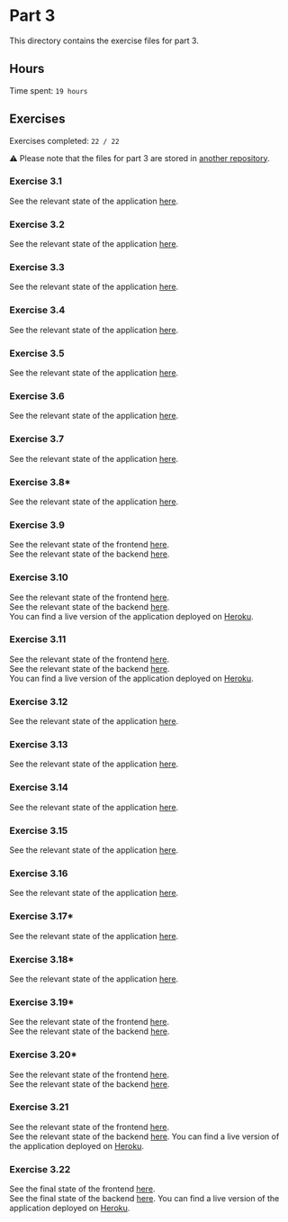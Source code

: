 # Part 3

This directory contains the exercise files for part 3.

## Hours

Time spent: `19 hours`

## Exercises

Exercises completed: `22 / 22`

:warning: Please note that the files for part 3 are stored in [another repository](https://github.com/rikurauhala/fullstack-part3).

### Exercise 3.1

See the relevant state of the application [here](https://github.com/rikurauhala/fullstack-part3/tree/aef0ebcb2aafc14ff9d195fc718e5f477dbe2ac4).

### Exercise 3.2

See the relevant state of the application [here](https://github.com/rikurauhala/fullstack-part3/tree/8d4366748aac3b047e403a221bdb3e4f84ad74a0).

### Exercise 3.3

See the relevant state of the application [here](https://github.com/rikurauhala/fullstack-part3/tree/f81570eacead77463b714f80af978e0057cde72c).

### Exercise 3.4

See the relevant state of the application [here](https://github.com/rikurauhala/fullstack-part3/tree/14942c12fc7768c39b81e5295a9caa2694d102f1).

### Exercise 3.5

See the relevant state of the application [here](https://github.com/rikurauhala/fullstack-part3/tree/ba0fffdd92c689446846ace085de23a26c0255b1).

### Exercise 3.6

See the relevant state of the application [here](https://github.com/rikurauhala/fullstack-part3/tree/c83504b744e89641aa0c0b7703921986564ad62e).

### Exercise 3.7

See the relevant state of the application [here](https://github.com/rikurauhala/fullstack-part3/tree/92b37b9c2ebec9122e197f1f9ffc30755bc10602).

### Exercise 3.8*

See the relevant state of the application [here](https://github.com/rikurauhala/fullstack-part3/tree/eb1b5432e51ad373e8856be020e8fd48470d6e97).

### Exercise 3.9

See the relevant state of the frontend [here](https://github.com/rikurauhala/fullstack/tree/bf2ad359a5c3632c2b6be13983a51cb56af4d57a/exercises/part03/phonebook/frontend).  
See the relevant state of the backend [here](https://github.com/rikurauhala/fullstack-part3/tree/c5aab37841743a9286e8d0f7578fc3ce9649544c).

### Exercise 3.10

See the relevant state of the frontend [here](https://github.com/rikurauhala/fullstack/tree/bf2ad359a5c3632c2b6be13983a51cb56af4d57a/exercises/part03/phonebook/frontend).  
See the relevant state of the backend [here](https://github.com/rikurauhala/fullstack-part3/tree/8d608ca442e6e125007056aea0ba0209f0aabfa5).  
You can find a live version of the application deployed on [Heroku](https://phonebook-rauhala.herokuapp.com).

### Exercise 3.11

See the relevant state of the frontend [here](https://github.com/rikurauhala/fullstack/tree/dcd5e14722080bb229fb52350627f5daba8b8628/exercises/part03/phonebook/frontend).  
See the relevant state of the backend [here](https://github.com/rikurauhala/fullstack-part3/tree/71493e01c23ef3ff37c73433f7fdac7e27b1bc11).  
You can find a live version of the application deployed on [Heroku](https://phonebook-rauhala.herokuapp.com).

### Exercise 3.12

See the relevant state of the application [here](https://github.com/rikurauhala/fullstack-part3/tree/f006f5bd1309dfc7afaaa6c5c0e4f78d6a7fbbac).

### Exercise 3.13

See the relevant state of the application [here](https://github.com/rikurauhala/fullstack-part3/tree/783434709ed1b66e2cbf0ca0ac4ec4a26a5ba297).

### Exercise 3.14

See the relevant state of the application [here](https://github.com/rikurauhala/fullstack-part3/tree/c2cf4ecdb83a3e0ddf8215a79b26dd975dee9474).

### Exercise 3.15

See the relevant state of the application [here](https://github.com/rikurauhala/fullstack-part3/tree/37f387120a560517131dcf7f856c38e750795882).

### Exercise 3.16

See the relevant state of the application [here](https://github.com/rikurauhala/fullstack-part3/tree/7b0fb7330a9e6a726290b209bddff624ae5bc101).

### Exercise 3.17*

See the relevant state of the application [here](https://github.com/rikurauhala/fullstack-part3/tree/b500082d0fc0a555b82e8fddfb86e8b01658b4ea).

### Exercise 3.18*

See the relevant state of the application [here](https://github.com/rikurauhala/fullstack-part3/tree/50ed3d98c2f0e96423030be3f125400fa329e11c).

### Exercise 3.19*

See the relevant state of the frontend [here](https://github.com/rikurauhala/fullstack/tree/9ed935c03726853e6163e204e1196b46c5b36528/exercises/part03/phonebook/frontend).  
See the relevant state of the backend [here](https://github.com/rikurauhala/fullstack-part3/tree/823c54263262d784f5d1de9b66123df49ce9024b).

### Exercise 3.20*

See the relevant state of the frontend [here](https://github.com/rikurauhala/fullstack/tree/a15ef1824223ad2b354ee0f01347c95d5eb22410/exercises/part03/phonebook/frontend).  
See the relevant state of the backend [here](https://github.com/rikurauhala/fullstack-part3/tree/27996ca41050afa7663cf34c23e6560f8b7810fe).

### Exercise 3.21

See the relevant state of the frontend [here](https://github.com/rikurauhala/fullstack/tree/a15ef1824223ad2b354ee0f01347c95d5eb22410/exercises/part03/phonebook/frontend).  
See the relevant state of the backend [here](https://github.com/rikurauhala/fullstack-part3/tree/27996ca41050afa7663cf34c23e6560f8b7810fe).
You can find a live version of the application deployed on [Heroku](https://phonebook-rauhala.herokuapp.com).

### Exercise 3.22

See the final state of the frontend [here](https://github.com/rikurauhala/fullstack/tree/main/exercises/part03/phonebook/frontend).  
See the final state of the backend [here](https://github.com/rikurauhala/fullstack-part3).
You can find a live version of the application deployed on [Heroku](https://phonebook-rauhala.herokuapp.com).
